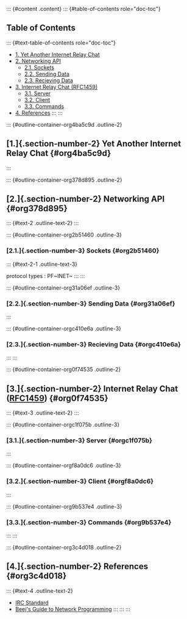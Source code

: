 ::: {#content .content}
::: {#table-of-contents role="doc-toc"}
## Table of Contents

::: {#text-table-of-contents role="doc-toc"}
-   [1. Yet Another Internet Relay Chat](#org4ba5c9d)
-   [2. Networking API](#org378d895)
    -   [2.1. Sockets](#org2b51460)
    -   [2.2. Sending Data](#org31a06ef)
    -   [2.3. Recieving Data](#orgc410e6a)
-   [3. Internet Relay Chat (RFC1459)](#org0f74535)
    -   [3.1. Server](#orgc1f075b)
    -   [3.2. Client](#orgf8a0dc6)
    -   [3.3. Commands](#org9b537e4)
-   [4. References](#org3c4d018)
:::
:::

::: {#outline-container-org4ba5c9d .outline-2}
## [1.]{.section-number-2} Yet Another Internet Relay Chat {#org4ba5c9d}
:::

::: {#outline-container-org378d895 .outline-2}
## [2.]{.section-number-2} Networking API {#org378d895}

::: {#text-2 .outline-text-2}
:::

::: {#outline-container-org2b51460 .outline-3}
### [2.1.]{.section-number-3} Sockets {#org2b51460}

::: {#text-2-1 .outline-text-3}

protocol types
:   PF~INET~
:::
:::

::: {#outline-container-org31a06ef .outline-3}
### [2.2.]{.section-number-3} Sending Data {#org31a06ef}
:::

::: {#outline-container-orgc410e6a .outline-3}
### [2.3.]{.section-number-3} Recieving Data {#orgc410e6a}
:::
:::

::: {#outline-container-org0f74535 .outline-2}
## [3.]{.section-number-2} Internet Relay Chat ([RFC1459](https://www.rfc-editor.org/rfc/rfc1459)) {#org0f74535}

::: {#text-3 .outline-text-2}
:::

::: {#outline-container-orgc1f075b .outline-3}
### [3.1.]{.section-number-3} Server {#orgc1f075b}
:::

::: {#outline-container-orgf8a0dc6 .outline-3}
### [3.2.]{.section-number-3} Client {#orgf8a0dc6}
:::

::: {#outline-container-org9b537e4 .outline-3}
### [3.3.]{.section-number-3} Commands {#org9b537e4}
:::
:::

::: {#outline-container-org3c4d018 .outline-2}
## [4.]{.section-number-2} References {#org3c4d018}

::: {#text-4 .outline-text-2}
-   [IRC Standard](https://www.rfc-editor.org/rfc/rfc1459)
-   [Beej\'s Guide to Network
    Programming](https://beej.us/guide/bgnet/html)
:::
:::
:::
